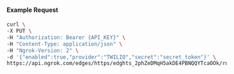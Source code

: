 <!-- Code generated for API Clients. DO NOT EDIT. -->

#### Example Request

```bash
curl \
-X PUT \
-H "Authorization: Bearer {API_KEY}" \
-H "Content-Type: application/json" \
-H "Ngrok-Version: 2" \
-d '{"enabled":true,"provider":"TWILIO","secret":"secret_token"}' \
https://api.ngrok.com/edges/https/edghts_2phZeDMqH5akDE4PBNQQYTcaOOk/routes/edghtsrt_2phZeHBzezyG9JwFGS89MEaXg3x/webhook_verification
```
